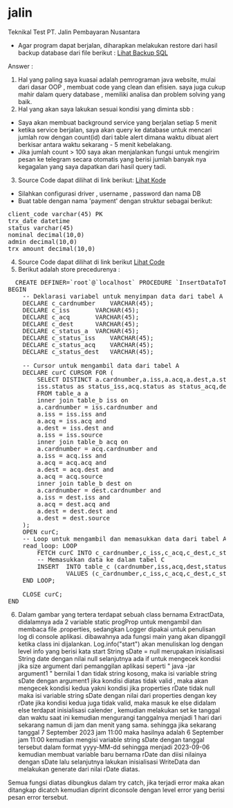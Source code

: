 # jalin
Teknikal Test PT. Jalin Pembayaran Nusantara

- Agar program dapat berjalan, diharapkan melakukan restore dari hasil backup database dari file berikut : [Lihat Backup SQL](https://github.com/ratwareid/jalin/blob/master/database/backup_db_jalin.sql)

Answer :
1. Hal yang paling saya kuasai adalah pemrograman java website, mulai dari dasar OOP , membuat code yang clean dan efisien. saya juga cukup mahir dalam query database , memiliki analisa dan problem solving yang baik.
2. Hal yang akan saya lakukan sesuai kondisi yang diminta sbb :
- Saya akan membuat background service yang berjalan setiap 5 menit
- ketika service berjalan, saya akan query ke database untuk mencari jumlah row dengan count(id) dari table alert dimana waktu dibuat alert berkisar antara waktu sekarang - 5 menit kebelakang.
- Jika jumlah count > 100 saya akan menjalankan fungsi untuk mengirim pesan ke telegram secara otomatis yang berisi jumlah banyak nya kegagalan yang saya dapatkan dari hasil query tadi.

3. Source Code dapat dilihat di link berikut: [Lihat Kode](https://github.com/ratwareid/jalin/blob/master/src/main/java/task/GenerateReportTask.java)
- Silahkan configurasi driver , username , password dan nama DB
- Buat table dengan nama 'payment' dengan struktur sebagai berikut:
<pre>
client_code varchar(45) PK 
trx_date datetime 
status varchar(45) 
nominal decimal(10,0) 
admin decimal(10,0) 
trx_amount decimal(10,0)	
</pre>


4. Source Code dapat dilihat di link berikut [Lihat Code](https://github.com/ratwareid/jalin/blob/master/src/main/java/task/SendAlertTask.java)
5. Berikut adalah store precedurenya :
<pre>
  CREATE DEFINER=`root`@`localhost` PROCEDURE `InsertDataToTableC`()
BEGIN
    -- Deklarasi variabel untuk menyimpan data dari tabel A dan B
    DECLARE c_cardnumber 	VARCHAR(45);
    DECLARE c_iss 		VARCHAR(45);
    DECLARE c_acq 		VARCHAR(45);
    DECLARE c_dest 		VARCHAR(45);
    DECLARE c_status_a 	VARCHAR(45);
    DECLARE c_status_iss 	VARCHAR(45);
    DECLARE c_status_acq 	VARCHAR(45);
    DECLARE c_status_dest	VARCHAR(45);

    -- Cursor untuk mengambil data dari tabel A
    DECLARE curC CURSOR FOR (
		SELECT DISTINCT a.cardnumber,a.iss,a.acq,a.dest,a.status as status_a,
		iss.status as status_iss,acq.status as status_acq,dest.status as status_dest
		FROM table_a a
		inner join table_b iss on 
		a.cardnumber = iss.cardnumber and 
		a.iss = iss.iss and
		a.acq = iss.acq and
		a.dest = iss.dest and
		a.iss = iss.source
		inner join table_b acq on 
		a.cardnumber = acq.cardnumber and 
		a.iss = acq.iss and
		a.acq = acq.acq and
		a.dest = acq.dest and
		a.acq = acq.source
		inner join table_b dest on 
		a.cardnumber = dest.cardnumber and 
		a.iss = dest.iss and
		a.acq = dest.acq and
		a.dest = dest.dest and
		a.dest = dest.source
    );
    OPEN curC;
    -- Loop untuk mengambil dan memasukkan data dari tabel A ke tabel C
    read_loop: LOOP
        FETCH curC INTO c_cardnumber,c_iss,c_acq,c_dest,c_status_a,c_status_iss,c_status_acq,c_status_dest;
        -- Memasukkan data ke dalam tabel C
        INSERT 	INTO table_c (cardnumber,iss,acq,dest,status_a,status_iss,status_acq,status_dest) 
				VALUES (c_cardnumber,c_iss,c_acq,c_dest,c_status_a,c_status_iss,c_status_acq,c_status_dest);
    END LOOP;
    
    CLOSE curC;
END
</pre>

6. Dalam gambar yang tertera terdapat sebuah class bernama ExtractData,
didalamnya ada 2 variable static progProp untuk mengambil dan membaca file .properties, sedangkan Logger dipakai untuk penulisan log di console aplikasi.
dibawahnya ada fungsi main yang akan dipanggil ketika class ini dijalankan.
Log.info("start") akan menuliskan log dengan level info yang berisi kata start
String sDate = null merupakan inisialisasi String date dengan nilai null
selanjutnya ada if untuk mengecek kondisi jika size argument dari pemanggilan aplikasi seperti " java -jar argument1 " bernilai 1 dan tidak string kosong, maka isi variable string sDate dengan argument1
jika kondisi diatas tidak valid , maka akan mengecek kondisi kedua yakni kondisi jika properties rDate tidak null maka isi variable string sDate dengan nilai dari properties dengan key rDate
jika kondisi kedua juga tidak valid, maka masuk ke else
didalam else terdapat inisialisasi calender , kemudian melakukan set ke tanggal dan waktu saat ini
kemudian mengurangi tanggalnya menjadi 1 hari dari sekarang namun di jam dan menit yang sama.
sehingga jika sekarang tanggal 7 September 2023 jam 11:00 maka hasilnya adalah 6 September jam 11:00
kemudian mengisi variable string sDate dengan tanggal tersebut dalam format yyyy-MM-dd sehingga menjadi 2023-09-06
kemudian membuat variable baru bernama rDate dan diisi nilainya dengan sDate
lalu selanjutnya lakukan inisialisasi WriteData dan melakukan generate dari nilai rDate diatas.

Semua fungsi diatas dibungkus dalam try catch, jika terjadi error maka akan ditangkap dicatch kemudian diprint diconsole dengan level error yang berisi pesan error tersebut.

